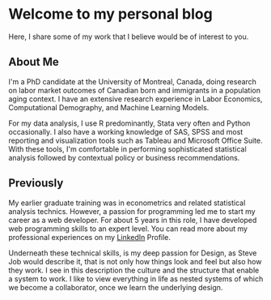 # Welcome to my personal blog
Here, I share some of my work that I believe would be of interest to you.
## About Me
I'm a PhD candidate at the University of Montreal, Canada, doing research on labor market outcomes of Canadian born and immigrants in a population aging context.
I have an extensive research experience in Labor Economics, Computational Demography, and Machine Learning Models.

For my data analysis, I use R predominantly, Stata very often and Python occasionally. I also have a working knowledge of SAS, SPSS and most reporting and visualization tools such as Tableau and Microsoft Office Suite. With these tools, I'm comfortable in performing sophisticated statistical analysis followed by contextual policy or business recommendations.

## Previously
My earlier graduate training was in econometrics and related statistical analysis technics. However, a passion for programming led me to start my career as a web developer. For about 5 years in this role, I have developed web programming skills to an expert level. You can read more about my professional experiences on my <a href="https://www.linkedin.com/in/gilbert-montcho">LinkedIn</a> Profile.


Underneath these technical skills, is my deep passion for Design, as Steve Job would describe it, that is not only how things look and feel but also how they work. I see in this description the culture and the structure that enable a system to work. I like to view everything in life as nested systems of which we become a collaborator, once we learn the underlying design.
